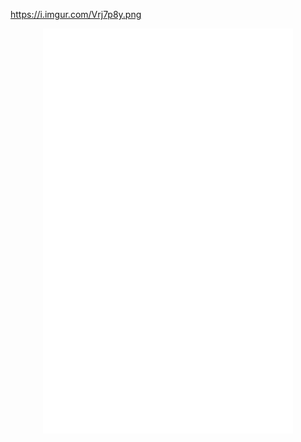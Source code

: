 https://i.imgur.com/Vrj7p8y.png

<p align="center">
  <img align="center" src="/github-metrics.svg" alt="Metrics" width="400">
</p
